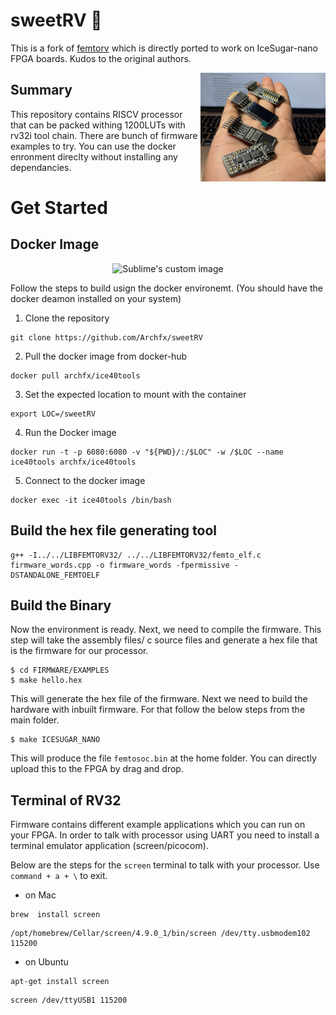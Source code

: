 sweetRV 🧁
======

This is a fork of [femtorv](https://github.com/BrunoLevy/learn-fpga) which is directly ported to work on IceSugar-nano FPGA boards. Kudos to the original authors.

<img src="https://raw.githubusercontent.com/Archfx/ice40lib/main/images/ice40.jpeg" alt="docker" width="200" align="right">

Summary
------

This repository contains RISCV processor that can be packed withing 1200LUTs with rv32i tool chain. There are bunch of firmware examples to try. You can use the docker enronment direclty without installing any dependancies.


Get Started
=======

Docker Image
-------


<p align="center">
  <img src="https://dockerico.blankenship.io/image/archfx/ice40tools" alt="Sublime's custom image"/>
</p>

Follow the steps to build usign the docker environemt. (You should have the docker deamon installed on your system)

1. Clone the repository

```shell
git clone https://github.com/Archfx/sweetRV
```

2. Pull the docker image from docker-hub


```shell
docker pull archfx/ice40tools
```

3. Set the expected location to mount with the container
```shell
export LOC=/sweetRV
```

4. Run the Docker image
```shell
docker run -t -p 6080:6080 -v "${PWD}/:/$LOC" -w /$LOC --name ice40tools archfx/ice40tools
```

5. Connect to the docker image

```shell
docker exec -it ice40tools /bin/bash
```


Build the hex file generating tool
----

```shell
g++ -I../../LIBFEMTORV32/ ../../LIBFEMTORV32/femto_elf.c firmware_words.cpp -o firmware_words -fpermissive -DSTANDALONE_FEMTOELF
```

Build the Binary
-------
Now the environment is ready. Next, we need to compile the firmware. This step will take the assembly files/ c source files and generate a hex file that is the firmware for our processor.

```shell
$ cd FIRMWARE/EXAMPLES
$ make hello.hex
```
This will generate the hex file of the firmware. Next we need to build the hardware with inbuilt firmware. For that follow the below steps from the main folder.

```shell
$ make ICESUGAR_NANO
```

This will produce the file `femtosoc.bin` at the home folder. You can directly upload this to the FPGA by drag and drop.

Terminal of RV32
------

Firmware contains different example applications which you can run on your FPGA. In order to talk with processor using UART you need to install a terminal emulator application (screen/picocom). 

Below are the steps for the `screen` terminal to talk with your processor. Use `command + a + \` to exit.

- on Mac
```shell
brew  install screen 
```
```shell
/opt/homebrew/Cellar/screen/4.9.0_1/bin/screen /dev/tty.usbmodem102 115200
```
- on Ubuntu

```shell
apt-get install screen 
```
```shell
screen /dev/ttyUSB1 115200
```

